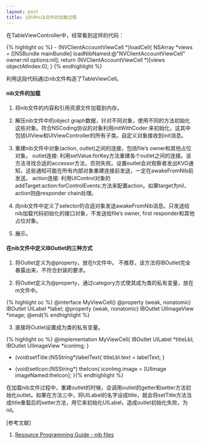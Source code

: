 ```yaml
---
layout: post
title: iOS中nib文件的加载过程
---
```


在TableViewController中，经常看到这样的代码：

{% highlight oc %}
	- (NVClientAccountViewCell *)loadCell{
    NSArray *views = [[NSBundle mainBundle] loadNibNamed:@"NVClientAccountViewCell" owner:nil options:nil];
    return (NVClientAccountViewCell *)[views objectAtIndex:0];
} {% endhighlight %}

利用这段代码通过nib文件构造了TableViewCell。


#### nib文件的加载

1. 将nib文件的内容和引用资源文件加载到内存。

2. 解压nib文件中的object graph数据，针对不同对象，使用不同的方法初始化这些对象。符合NSCoding协议的对象利用initWithCoder:来初始化，这其中包括UIView和UIViewController的所有子类。自定义对象接收到init消息。

3. 重建nib文件中对象(action, outlet)之间的连接，包括file’s owner和其他占位对象。
outlet连接: 利用setValue:forKey方法重建各个outlet之间的连接。该方法寻找合适的accessor方法，否则失败。设置outlet会对观察者发出KVO通知，这些通知可能在所有内部对象重建连接前发送，一定在awakeFromNib前发送。
action连接: 利用UIControl对象的addTarget:action:forControlEvents:方法来配置action。如果target为nil，action则由responder chain处理。

4. 向nib文件中定义了selector的合适对象发送awakeFromNib消息。只发送给nib加载代码初始化的接口对象，不发送给file’s owner, first responder和其他占位对象。

5. 展示。


#### 在nib文件中定义IBOutlet的三种方式

1. 将Outlet定义为@property，放在h文件中。
不推荐，该方法将IBOutlet完全暴露出来，不符合封装的要求。

2. 将Outlet定义为@property，通过category方式使其成为类的私有变量，放在m文件中。

{% highlight oc %}
@interface MyViewCell()
@property (weak, nonatomic) IBOutlet UILabel *label;
@property (weak, nonatomic) IBOutlet UIImageView *image;
@end{% endhighlight %}

3. 直接将Outlet设置成为类的私有变量。

{% highlight oc %}
@implementation MyViewCell{
     IBOutlet UILabel *titleLbl;
     IBOutlet UIImageView *iconImg;
}

- (void)setTitle:(NSString*)labelText{
    titleLbl.text = labelText;
}

- (void)setIcon:(NSString*) theIcon{
    iconImg.image = [UIImage imageNamed:theIcon];
}{% endhighlight %}

在加载nib文件过程中，重建outlet的时候，会调用outlet的getter和setter方法初始化outlet。如果在方法三中，将UILabel的名字设成title，就会将setTitle方法当成title重载后的setter方法，用它来初始化UILabel，造成outlet初始化失败，为nil。


[参考文献]

1. [Resource Programming Guide - nib files](https://developer.apple.com/library/ios/documentation/Cocoa/Conceptual/LoadingResources/CocoaNibs/CocoaNibs.html)


